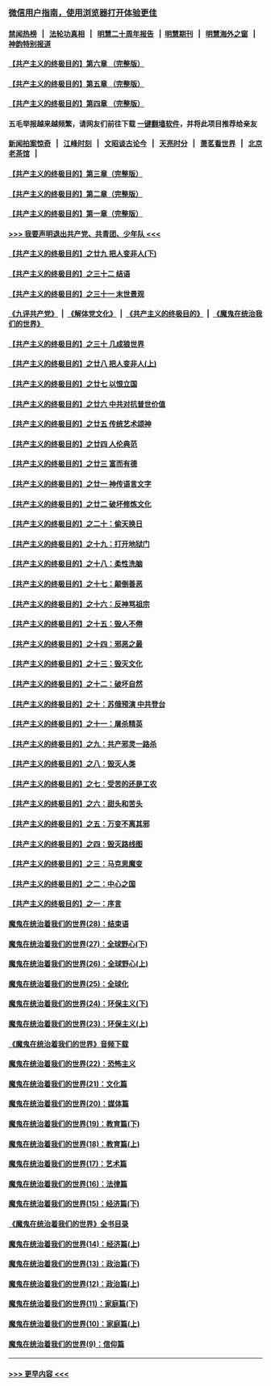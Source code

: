 ### [微信用户指南，使用浏览器打开体验更佳](https://github.com/gfw-breaker/banned-news1/blob/master/indexes/wechat-guide.md?t=0)
#### [禁闻热榜](热点新闻.md?t=0)  &nbsp;&nbsp;|&nbsp;&nbsp; [法轮功真相](https://github.com/gfw-breaker/truth/blob/master/README.md?t=0) &nbsp;&nbsp;|&nbsp;&nbsp; [明慧二十周年报告](https://github.com/gfw-breaker/mh-reports/blob/master/README.md?t=0) &nbsp;&nbsp;|&nbsp;&nbsp;[明慧期刊](https://github.com/gfw-breaker/mh-qikan) &nbsp;&nbsp;|&nbsp;&nbsp; [明慧海外之窗](https://github.com/gfw-breaker/mh-news/blob/master/README.md?t=0) &nbsp;&nbsp;|&nbsp;&nbsp; [神韵特别报道](https://github.com/gfw-breaker/mh-news/blob/master/shenyun.md?t=0)
#### [【共产主义的终极目的】第六章 （完整版）](../pages/nsc422/n11428913.md?t=02030933) 
#### [【共产主义的终极目的】第五章 （完整版）](../pages/nsc422/n11428912.md?t=02030933) 
#### [【共产主义的终极目的】第四章 （完整版）](../pages/nsc422/n11428907.md?t=02030933) 
#### 五毛举报越来越频繁，请网友们前往下载 [一键翻墙软件](https://github.com/gfw-breaker/ssr-accounts)，并将此项目推荐给亲友
#### [新闻拍案惊奇](https://github.com/gfw-breaker/banned-news1/blob/master/pages/link4.md) &nbsp;&nbsp;|&nbsp;&nbsp; [江峰时刻](https://github.com/gfw-breaker/banned-news1/blob/master/pages/link4.md) &nbsp;&nbsp;|&nbsp;&nbsp; [文昭谈古论今](https://github.com/gfw-breaker/banned-news1/blob/master/pages/link4.md) &nbsp;&nbsp;|&nbsp;&nbsp; [天亮时分](https://github.com/gfw-breaker/banned-news1/blob/master/pages/link4.md) &nbsp;&nbsp;|&nbsp;&nbsp; [萧茗看世界](https://github.com/gfw-breaker/banned-news1/blob/master/pages/link4.md) &nbsp;&nbsp;|&nbsp;&nbsp; [北京老茶馆](https://github.com/gfw-breaker/banned-news1/blob/master/pages/link4.md) &nbsp;&nbsp;|&nbsp;&nbsp; 
#### [【共产主义的终极目的】第三章（完整版）](../pages/nsc422/n11428848.md?t=02030933) 
#### [【共产主义的终极目的】第二章（完整版）](../pages/nsc422/n11428831.md?t=02030933) 
#### [【共产主义的终极目的】第一章（完整版）](../pages/nsc422/n11417651.md?t=02030933) 
#### [>>> 我要声明退出共产党、共青团、少年队 <<<](https://github.com/begood0513/goodnews/blob/master/quit/letter.md) 
#### [【共产主义的终极目的】之廿九 把人变非人(下)](../pages/nsc422/n11344140.md?t=02030933) 
#### [【共产主义的终极目的】之三十二 结语](../pages/nsc422/n11360535.md?t=02030933) 
#### [【共产主义的终极目的】之三十一 末世景观](../pages/nsc422/n11351129.md?t=02030933) 
#### [《九评共产党》](https://github.com/begood0513/9ping.md/blob/master/README.md) &nbsp;|&nbsp; [《解体党文化》](../../../../jtdwh.md/blob/master/README.md)  &nbsp;|&nbsp; [《共产主义的终极目的》](../../../../gczydzjmd.md/blob/master/README.md) &nbsp;|&nbsp; [《魔鬼在统治我们的世界》](../../../../mgztzwmdsj.md/blob/master/README.md) 
#### [【共产主义的终极目的】之三十 几成狼世界](../pages/nsc422/n11348280.md?t=02030933) 
#### [【共产主义的终极目的】之廿八 把人变非人(上)](../pages/nsc422/n11340492.md?t=02030933) 
#### [【共产主义的终极目的】之廿七 以恨立国](../pages/nsc422/n11336944.md?t=02030933) 
#### [【共产主义的终极目的】之廿六 中共对抗普世价值](../pages/nsc422/n11324785.md?t=02030933) 
#### [【共产主义的终极目的】之廿五 传统艺术颂神](../pages/nsc422/n11296396.md?t=02030933) 
#### [【共产主义的终极目的】之廿四 人伦典范](../pages/nsc422/n11296397.md?t=02030933) 
#### [【共产主义的终极目的】之廿三 富而有德](../pages/nsc422/n11283598.md?t=02030933) 
#### [【共产主义的终极目的】之廿一 神传语言文字](../pages/nsc422/n11263265.md?t=02030933) 
#### [【共产主义的终极目的】之廿二 破坏修炼文化](../pages/nsc422/n11245728.md?t=02030933) 
#### [【共产主义的终极目的】之二十：偷天换日](../pages/nsc422/n11238846.md?t=02030933) 
#### [【共产主义的终极目的】之十九：打开地狱门](../pages/nsc422/n11206376.md?t=02030933) 
#### [【共产主义的终极目的】之十八：柔性洗脑](../pages/nsc422/n11199994.md?t=02030933) 
#### [【共产主义的终极目的】之十七：颠倒善恶](../pages/nsc422/n11179782.md?t=02030933) 
#### [【共产主义的终极目的】之十六：反神骂祖宗](../pages/nsc422/n11166798.md?t=02030933) 
#### [【共产主义的终极目的】之十五：毁人不倦](../pages/nsc422/n11166792.md?t=02030933) 
#### [【共产主义的终极目的】之十四：邪恶之最](../pages/nsc422/n11150249.md?t=02030933) 
#### [【共产主义的终极目的】之十三：毁灭文化](../pages/nsc422/n11135227.md?t=02030933) 
#### [【共产主义的终极目的】之十二：破坏自然](../pages/nsc422/n11135214.md?t=02030933) 
#### [【共产主义的终极目的】之十：苏俄预演 中共登台](../pages/nsc422/n11118424.md?t=02030933) 
#### [【共产主义的终极目的】之十一：屠杀精英](../pages/nsc422/n11118442.md?t=02030933) 
#### [【共产主义的终极目的】之九：共产邪灵一路杀](../pages/nsc422/n11114139.md?t=02030933) 
#### [【共产主义的终极目的】之八：毁灭人类](../pages/nsc422/n11108503.md?t=02030933) 
#### [【共产主义的终极目的】之七：受苦的还是工农](../pages/nsc422/n11101809.md?t=02030933) 
#### [【共产主义的终极目的】之六：甜头和苦头](../pages/nsc422/n11096971.md?t=02030933) 
#### [【共产主义的终极目的】之五：万变不离其邪](../pages/nsc422/n11091285.md?t=02030933) 
#### [【共产主义的终极目的】之四：毁灭路线图](../pages/nsc422/n11086284.md?t=02030933) 
#### [【共产主义的终极目的】之三：马克思魔变](../pages/nsc422/n11061941.md?t=02030933) 
#### [【共产主义的终极目的】之二：中心之国](../pages/nsc422/n11047728.md?t=02030933) 
#### [【共产主义的终极目的】之一：序言](../pages/nsc422/n11086077.md?t=02030933) 
#### [魔鬼在统治着我们的世界(28)：结束语](../pages/nsc422/n10936246.md?t=02030933) 
#### [魔鬼在统治着我们的世界(27)：全球野心(下)](../pages/nsc422/n10928319.md?t=02030933) 
#### [魔鬼在统治着我们的世界(26)：全球野心(上)](../pages/nsc422/n10900318.md?t=02030933) 
#### [魔鬼在统治着我们的世界(25)：全球化](../pages/nsc422/n10788205.md?t=02030933) 
#### [魔鬼在统治着我们的世界(24)：环保主义(下)](../pages/nsc422/n10695307.md?t=02030933) 
#### [魔鬼在统治着我们的世界(23)：环保主义(上)](../pages/nsc422/n10688613.md?t=02030933) 
#### [《魔鬼在统治着我们的世界》音频下载](../pages/nsc422/n10635553.md?t=02030933) 
#### [魔鬼在统治着我们的世界(22)：恐怖主义](../pages/nsc422/n10614727.md?t=02030933) 
#### [魔鬼在统治着我们的世界(21)：文化篇](../pages/nsc422/n10597706.md?t=02030933) 
#### [魔鬼在统治着我们的世界(20)：媒体篇](../pages/nsc422/n10586579.md?t=02030933) 
#### [魔鬼在统治着我们的世界(19)：教育篇(下)](../pages/nsc422/n10564808.md?t=02030933) 
#### [魔鬼在统治着我们的世界(18)：教育篇(上)](../pages/nsc422/n10526970.md?t=02030933) 
#### [魔鬼在统治着我们的世界(17)：艺术篇](../pages/nsc422/n10499093.md?t=02030933) 
#### [魔鬼在统治着我们的世界(16)：法律篇](../pages/nsc422/n10485969.md?t=02030933) 
#### [魔鬼在统治着我们的世界(15)：经济篇(下)](../pages/nsc422/n10469975.md?t=02030933) 
#### [《魔鬼在统治着我们的世界》全书目录](../pages/nsc422/n10464261.md?t=02030933) 
#### [魔鬼在统治着我们的世界(14)：经济篇(上)](../pages/nsc422/n10457370.md?t=02030933) 
#### [魔鬼在统治着我们的世界(13)：政治篇(下)](../pages/nsc422/n10448270.md?t=02030933) 
#### [魔鬼在统治着我们的世界(12)：政治篇(上)](../pages/nsc422/n10444576.md?t=02030933) 
#### [魔鬼在统治着我们的世界(11)：家庭篇(下)](../pages/nsc422/n10440961.md?t=02030933) 
#### [魔鬼在统治着我们的世界(10)：家庭篇(上)](../pages/nsc422/n10435448.md?t=02030933) 
#### [魔鬼在统治着我们的世界(9)：信仰篇](../pages/nsc422/n10432159.md?t=02030933) 

----
#### [ >>> 更早内容 <<< ](../indexes/nsc422-earlier.md)
